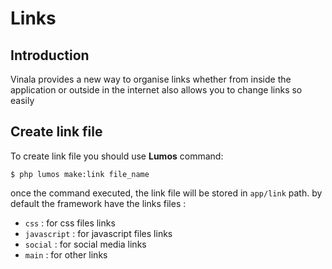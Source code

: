 # Links

## Introduction

Vinala provides a new way to organise links whether from inside the application or outside in the internet also allows you to change links so easily

## Create link file

To create link file you should use **Lumos** command:

	$ php lumos make:link file_name

once the command executed, the link file will be stored in `app/link` path.
by default the framework have the links files :

* `css` : for css files links
* `javascript` : for javascript files links
* `social` : for social media links
* `main` : for other links